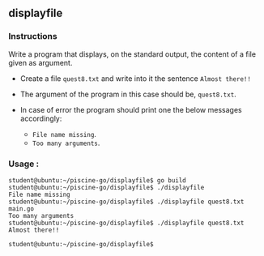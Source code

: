 ## displayfile

### Instructions

Write a program that displays, on the standard output, the content of a file given as argument.

-   Create a file `quest8.txt` and write into it the sentence `Almost there!!`

-   The argument of the program in this case should be, `quest8.txt`.

-   In case of error the program should print one the below messages accordingly:
    -   `File name missing`.
    -   `Too many arguments`.

### Usage :

```console
student@ubuntu:~/piscine-go/displayfile$ go build
student@ubuntu:~/piscine-go/displayfile$ ./displayfile
File name missing
student@ubuntu:~/piscine-go/displayfile$ ./displayfile quest8.txt main.go
Too many arguments
student@ubuntu:~/piscine-go/displayfile$ ./displayfile quest8.txt
Almost there!!

student@ubuntu:~/piscine-go/displayfile$
```
